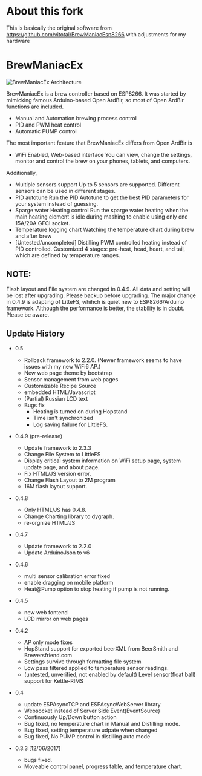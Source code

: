 # About this fork

This is basically the original software from https://github.com/vitotai/BrewManiacEsp8266 with adjustments for my hardware


# BrewManiacEx
![BrewManiacEx Architecture](./docs/bmex_arch.jpg)

BrewManiacEx is a brew controller based on ESP8266. It was started by mimicking famous Arduino-based Open ArdBir, so most of Open ArdBir functions are included.

 * Manual and Automation brewing process control
 * PID and PWM heat control
 * Automatic PUMP control

The most important feature that BrewManiacEx differs from Open ArdBir is

 * WiFi Enabled, Web-based interface
You can view, change the settings, monitor and control the brew on your phones, tablets, and computers.

Additionally,

 * Multiple sensors support
Up to 5 sensors are supported. Different sensors can be used in different stages.
 * PID autotune
Run the PID Autotune to get the best PID parameters for your system instead of guessing.
 * Sparge water Heating control
Run the sparge water heating when the main heating element is idle during mashing to enable using only one 15A/20A GFCI socket.
 * Temperature logging chart
Watching the temperature chart during brew and after brew
 * [Untested/uncompleted] Distilling
PWM controlled heating instead of PID controlled. Customized 4 stages: pre-heat, head, heart, and tail, which are defined by temperature ranges.

## NOTE:
Flash layout and File system are changed in 0.4.9. All data and setting will be lost after upgrading. Please backup before upgrading.
The major change in 0.4.9 is adapting of LitteFS, whihch is quiet new to ESP8266/Arduino framework. Although the performance is better,
the stability is in doubt. Please be aware.

## Update History
 * 0.5
   * Rollback framework to 2.2.0. (Newer framework seems to have issues with my new WiFi6 AP.)
   * New web page theme by bootstrap
   * Sensor management from web pages
   * Customizable Recipe Source
   * embedded HTML/Javascript
   * (Partial) Russian LCD text 
   * Bugs fix
      * Heating is turned on during Hopstand
      * Time isn't synchronized
      * Log saving failure for LittleFS.
 * 0.4.9 (pre-release)
   * Update framework to 2.3.3
   * Change File System to LittleFS
   * Display critical system information on WiFi setup page, system update page, and about page.
   * Fix HTML/JS version error.
   * Change Flash Layout to 2M program
   * 16M flash layout support.

 * 0.4.8
    * Only HTML/JS has 0.4.8.
    * Change Charting library to dygraph.
    * re-orgnize HTML/JS

 * 0.4.7
    * Update framework to 2.2.0
    * Update ArduinoJson to v6

 * 0.4.6
    * multi sensor calibration error fixed
    * enable dragging on mobile platform
    * Heat@Pump option to stop heating if pump is not running.

 * 0.4.5
    * new web fontend
    * LCD mirror on web pages

 * 0.4.2 
    * AP only mode fixes
    * HopStand support for exported beerXML from BeerSmith and Brewersfriend.com
    * Settings survive through formatting file system
    * Low pass filtered applied to temperature sensor readings.
    * (untested, unverified, not enabled by default) Level sensor(float ball) support for Kettle-RIMS

 * 0.4 
    * update ESPAsyncTCP and ESPAsyncWebServer library
    * Websocket instead of Server Side Event(EventSource)
    * Continuously Up/Down button action
    * Bug fixed, no temperature chart in Manual and Distilling mode.
    * Bug fixed, setting temperature udpate when changed
    * Bug fixed, No PUMP control in distilling auto mode

 * 0.3.3 [12/06/2017]
    * bugs fixed.
    * Moveable control panel, progress table, and temperature chart.
